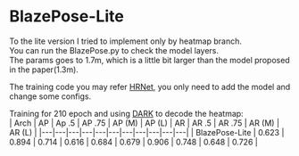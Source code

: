 # BlazePose-Lite

To the lite version I tried to implement only by heatmap branch.  
You can run the BlazePose.py to check the model layers.  
The params goes to 1.7m, which is a little bit larger than the model proposed in the paper(1.3m).  


The training code you may refer [HRNet](https://github.com/HRNet/HigherHRNet-Human-Pose-Estimation), you only need to add the model and change some configs.

Training for 210 epoch and using [DARK](https://github.com/ilovepose/DarkPose) to decode the heatmap:  
| Arch | AP | Ap .5 | AP .75 | AP (M) | AP (L) | AR | AR .5 | AR .75 | AR (M) | AR (L) |
|---|---|---|---|---|---|---|---|---|---|---|
| BlazePose-Lite | 0.623 | 0.894 | 0.714 | 0.616 | 0.684 | 0.679 | 0.906 | 0.748 | 0.648 | 0.726 |  

